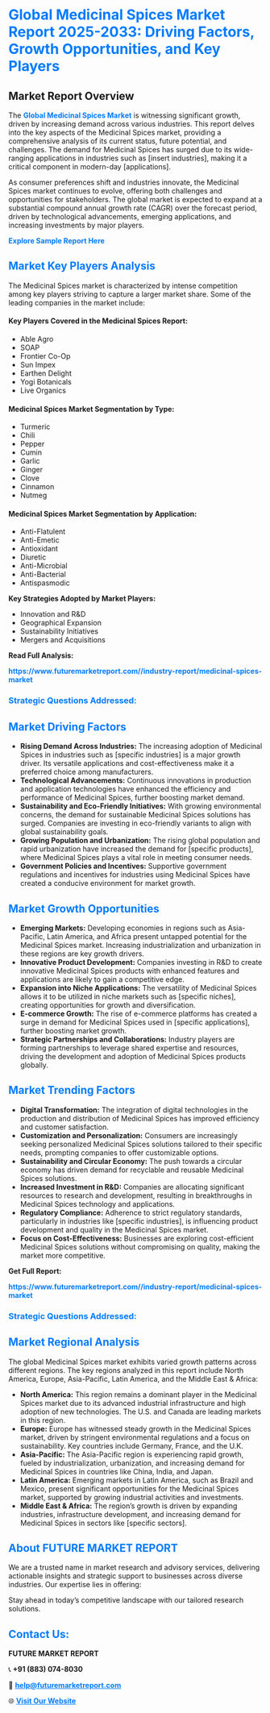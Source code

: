 <h1 style="color: #007BFF;">Global Medicinal Spices Market Report 2025-2033: Driving Factors, Growth Opportunities, and Key Players</h1>

<section id="overview">
<h2>Market Report Overview</h2>
<p>The <a href="https://www.futuremarketreport.com//industry-report/medicinal-spices-market" style="color: #007BFF; text-decoration: none;"><strong>Global Medicinal Spices Market</strong></a> is witnessing significant growth, driven by increasing demand across various industries. This report delves into the key aspects of the Medicinal Spices market, providing a comprehensive analysis of its current status, future potential, and challenges. The demand for Medicinal Spices has surged due to its wide-ranging applications in industries such as [insert industries], making it a critical component in modern-day [applications].</p>
<p>As consumer preferences shift and industries innovate, the Medicinal Spices market continues to evolve, offering both challenges and opportunities for stakeholders. The global market is expected to expand at a substantial compound annual growth rate (CAGR) over the forecast period, driven by technological advancements, emerging applications, and increasing investments by major players.</p>
</section>

<section id="overview">
<p><a href="https://www.futuremarketreport.com//request-sample/reportId=63641" style="color: #007BFF; text-decoration: none;"><strong>Explore Sample Report Here</strong></a></p>
</section>

<section id="key-players">
<h2 style="color: #007BFF;">Market Key Players Analysis</h2>
<p>The Medicinal Spices market is characterized by intense competition among key players striving to capture a larger market share. Some of the leading companies in the market include:</p>
<h4>Key Players Covered in the Medicinal Spices Report:</h4>
<ul><li>Able Agro</li><li>SOAP</li><li>Frontier Co-Op</li><li>Sun Impex</li><li>Earthen Delight</li><li>Yogi Botanicals</li><li>Live Organics</li></ul>
<h4>Medicinal Spices Market Segmentation by Type:</h4>
<ul><li>Turmeric</li><li>Chili</li><li>Pepper</li><li>Cumin</li><li>Garlic</li><li>Ginger</li><li>Clove</li><li>Cinnamon</li><li>Nutmeg</li></ul>

<h4>Medicinal Spices Market Segmentation by Application:</h4>
<ul><li>Anti-Flatulent</li><li>Anti-Emetic</li><li>Antioxidant</li><li>Diuretic</li><li>Anti-Microbial</li><li>Anti-Bacterial</li><li>Antispasmodic</li></ul>
<p><strong>Key Strategies Adopted by Market Players:</strong></p>
<ul>
<li>Innovation and R&D</li>
<li>Geographical Expansion</li>
<li>Sustainability Initiatives</li>
<li>Mergers and Acquisitions</li>
</ul>
</section>

<section>
<p><strong>Read Full Analysis: </strong></p><a href="https://www.futuremarketreport.com//industry-report/medicinal-spices-market" style="color: #007BFF; text-decoration: none;"><strong>https://www.futuremarketreport.com//industry-report/medicinal-spices-market</strong></a>
<h3 style="color: #007BFF;">Strategic Questions Addressed:</h3>
</section>

<section id="driving-factors">
<h2 style="color: #007BFF;">Market Driving Factors</h2>
<ul>
<li><strong>Rising Demand Across Industries:</strong> The increasing adoption of Medicinal Spices in industries such as [specific industries] is a major growth driver. Its versatile applications and cost-effectiveness make it a preferred choice among manufacturers.</li>
<li><strong>Technological Advancements:</strong> Continuous innovations in production and application technologies have enhanced the efficiency and performance of Medicinal Spices, further boosting market demand.</li>
<li><strong>Sustainability and Eco-Friendly Initiatives:</strong> With growing environmental concerns, the demand for sustainable Medicinal Spices solutions has surged. Companies are investing in eco-friendly variants to align with global sustainability goals.</li>
<li><strong>Growing Population and Urbanization:</strong> The rising global population and rapid urbanization have increased the demand for [specific products], where Medicinal Spices plays a vital role in meeting consumer needs.</li>
<li><strong>Government Policies and Incentives:</strong> Supportive government regulations and incentives for industries using Medicinal Spices have created a conducive environment for market growth.</li>
</ul>
</section>

<section id="growth-opportunities">
<h2 style="color: #007BFF;">Market Growth Opportunities</h2>
<ul>
<li><strong>Emerging Markets:</strong> Developing economies in regions such as Asia-Pacific, Latin America, and Africa present untapped potential for the Medicinal Spices market. Increasing industrialization and urbanization in these regions are key growth drivers.</li>
<li><strong>Innovative Product Development:</strong> Companies investing in R&D to create innovative Medicinal Spices products with enhanced features and applications are likely to gain a competitive edge.</li>
<li><strong>Expansion into Niche Applications:</strong> The versatility of Medicinal Spices allows it to be utilized in niche markets such as [specific niches], creating opportunities for growth and diversification.</li>
<li><strong>E-commerce Growth:</strong> The rise of e-commerce platforms has created a surge in demand for Medicinal Spices used in [specific applications], further boosting market growth.</li>
<li><strong>Strategic Partnerships and Collaborations:</strong> Industry players are forming partnerships to leverage shared expertise and resources, driving the development and adoption of Medicinal Spices products globally.</li>
</ul>
</section>

<section id="trending-factors">
<h2 style="color: #007BFF;">Market Trending Factors</h2>
<ul>
<li><strong>Digital Transformation:</strong> The integration of digital technologies in the production and distribution of Medicinal Spices has improved efficiency and customer satisfaction.</li>
<li><strong>Customization and Personalization:</strong> Consumers are increasingly seeking personalized Medicinal Spices solutions tailored to their specific needs, prompting companies to offer customizable options.</li>
<li><strong>Sustainability and Circular Economy:</strong> The push towards a circular economy has driven demand for recyclable and reusable Medicinal Spices solutions.</li>
<li><strong>Increased Investment in R&D:</strong> Companies are allocating significant resources to research and development, resulting in breakthroughs in Medicinal Spices technology and applications.</li>
<li><strong>Regulatory Compliance:</strong> Adherence to strict regulatory standards, particularly in industries like [specific industries], is influencing product development and quality in the Medicinal Spices market.</li>
<li><strong>Focus on Cost-Effectiveness:</strong> Businesses are exploring cost-efficient Medicinal Spices solutions without compromising on quality, making the market more competitive.</li>
</ul>
</section>

<section>
<p><strong>Get Full Report: </strong></p><a href="https://www.futuremarketreport.com//industry-report/medicinal-spices-market" style="color: #007BFF; text-decoration: none;"><strong>https://www.futuremarketreport.com//industry-report/medicinal-spices-market</strong></a>
<h3 style="color: #007BFF;">Strategic Questions Addressed:</h3>
</section>


<section id="regional-analysis">
<h2 style="color: #007BFF;">Market Regional Analysis</h2>
<p>The global Medicinal Spices market exhibits varied growth patterns across different regions. The key regions analyzed in this report include North America, Europe, Asia-Pacific, Latin America, and the Middle East & Africa:</p>
<ul>
<li><strong>North America:</strong> This region remains a dominant player in the Medicinal Spices market due to its advanced industrial infrastructure and high adoption of new technologies. The U.S. and Canada are leading markets in this region.</li>
<li><strong>Europe:</strong> Europe has witnessed steady growth in the Medicinal Spices market, driven by stringent environmental regulations and a focus on sustainability. Key countries include Germany, France, and the U.K.</li>
<li><strong>Asia-Pacific:</strong> The Asia-Pacific region is experiencing rapid growth, fueled by industrialization, urbanization, and increasing demand for Medicinal Spices in countries like China, India, and Japan.</li>
<li><strong>Latin America:</strong> Emerging markets in Latin America, such as Brazil and Mexico, present significant opportunities for the Medicinal Spices market, supported by growing industrial activities and investments.</li>
<li><strong>Middle East & Africa:</strong> The region’s growth is driven by expanding industries, infrastructure development, and increasing demand for Medicinal Spices in sectors like [specific sectors].</li>
</ul>
</section>

<footer>
<h2 style="color: #007BFF;">About FUTURE MARKET REPORT</h2>
<p>We are a trusted name in market research and advisory services, delivering actionable insights and strategic support to businesses across diverse industries. Our expertise lies in offering:</p>

<p>Stay ahead in today’s competitive landscape with our tailored research solutions.</p>

<h2 style="color: #007BFF;">Contact Us:</h2>
<p><strong>FUTURE MARKET REPORT</strong></p>
<p>📞 <strong>+91 (883) 074-8030</strong></p>
<p>📧 <strong><a href="mailto:help@futuremarketreport.com" style="color: #007BFF;">help@futuremarketreport.com</a></strong></p>
<p>🌐 <strong><a href="https://www.futuremarketreport.com/" style="color: #007BFF;">Visit Our Website</a></strong></p>
</footer>